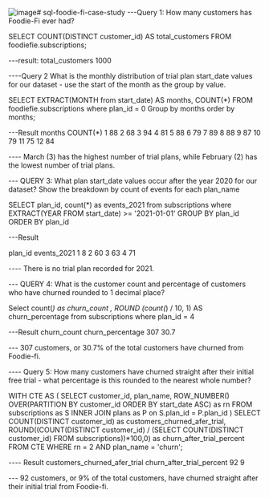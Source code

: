![image](https://github.com/iqraburki/sql-foodie-fi-case-study/assets/169553712/7aa00206-3ad9-40a4-8d79-e6363cf924fc)# sql-foodie-fi-case-study
---Query 1: How many customers has Foodie-Fi ever had?

SELECT COUNT(DISTINCT customer_id)
AS total_customers
FROM foodiefie.subscriptions;

---result:
total_customers	
1000	

----Query 2 What is the monthly distribution of trial plan start_date values for our dataset - use the start of the month as the group by value.

SELECT EXTRACT(MONTH from start_date) AS months, COUNT(*)
FROM foodiefie.subscriptions 
where plan_id = 0 
Group by months
order by months;

---Result
months	COUNT(*)
1	      88
2	      68
3	      94
4     	81
5	      88
6	      79
7     	89
8     	88
9     	87
10    	79
11    	75
12	    84

----	March (3) has the highest number of trial plans, while February (2) has the lowest number of trial plans.


--- QUERY 3: What plan start_date values occur after the year 2020 for our dataset? Show the breakdown by count of events for each plan_name

SELECT plan_id, count(*)
as events_2021 
from subscriptions
 where EXTRACT(YEAR FROM start_date) >= '2021-01-01'
GROUP BY plan_id
 ORDER BY plan_id

 ---Result

 plan_id	events_2021
1        	8
2	        60
3	        63
4	        71

---- There is no trial plan recorded for 2021.

--- QUERY 4: What is the customer count and percentage of customers who have churned rounded to 1 decimal place?

Select count(*) as churn_count , 
ROUND (count(*) / 10, 1) AS churn_percentage 
from subscriptions
 where plan_id = 4

---Result
churn_count  	churn_percentage
307	          30.7

--- 	307 customers, or 30.7% of the total customers have churned from Foodie-fi.

---- Query 5: How many customers have churned straight after their initial free trial - what percentage is this rounded to the nearest whole number?

WITH CTE AS (
SELECT 
customer_id,
plan_name,
ROW_NUMBER() OVER(PARTITION BY customer_id ORDER BY start_date ASC) as rn
FROM subscriptions as S
INNER JOIN plans as P on S.plan_id = P.plan_id
)
SELECT 
COUNT(DISTINCT customer_id) 
as customers_churned_afer_trial,
ROUND((COUNT(DISTINCT customer_id) / (SELECT COUNT(DISTINCT customer_id)
FROM subscriptions))*100,0) as churn_after_trial_percent
FROM CTE
WHERE rn = 2
AND plan_name = 'churn';

---- Result
customers_churned_afer_trial	churn_after_trial_percent
92	                           9

--- 92 customers, or 9% of the total customers, have churned straight after their initial trial  from Foodie-fi.


